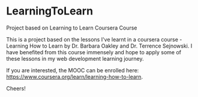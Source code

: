 # LearningToLearn
Project based on Learning to Learn Coursera Course

This is a project based on the lessons I've learnt in a coursera course - Learning How to Learn by Dr. Barbara Oakley and Dr. Terrence Sejnowski. 
I have benefited from this course immensely and hope to apply some of these lessons in my web development learning journey. 

If you are interested, the MOOC can be enrolled here: https://www.coursera.org/learn/learning-how-to-learn.

Cheers!
